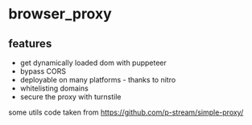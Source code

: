 # browser_proxy
## features
- get dynamically loaded dom with puppeteer
- bypass CORS
- deployable on many platforms - thanks to nitro
- whitelisting domains
- secure the proxy with turnstile


some utils code taken from https://github.com/p-stream/simple-proxy/
